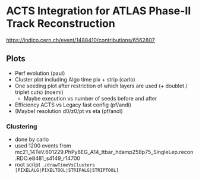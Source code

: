 # ACTS Integration for ATLAS Phase-II Track Reconstruction

https://indico.cern.ch/event/1488410/contributions/6562807

## Plots

- Perf evolution (paul)
- Cluster plot including Algo time pix + strip (carlo)
- One seeding plot after restriction of which layers are used (+ doublet / triplet cuts) (noemi)
  - Maybe execution vs number of seeds before and after
- Efficiency ACTS vs Legacy fast config (pf/andi)
- (Maybe) resolution d0/z0/pt vs eta (pf/andi)

### Clustering

- done by carlo
- used 1200 events from mc21_14TeV.601229.PhPy8EG_A14_ttbar_hdamp258p75_SingleLep.recon.RDO.e8481_s4149_r14700 
- root script `./drawTimeVsClusters [PIXELALG|PIXELTOOL|STRIPALG|STRIPTOOL]`
